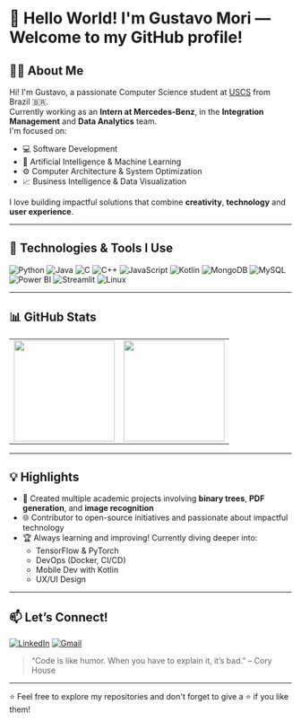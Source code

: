# 👋 Hello World! I'm Gustavo Mori — Welcome to my GitHub profile!

## 🧑‍💻 About Me

Hi! I'm Gustavo, a passionate Computer Science student at [USCS](https://www.uscs.edu.br/) from Brazil 🇧🇷.  
Currently working as an **Intern at Mercedes-Benz**, in the **Integration Management** and **Data Analytics** team.  
I'm focused on:
- 💻 Software Development
- 🤖 Artificial Intelligence & Machine Learning
- ⚙️ Computer Architecture & System Optimization
- 📈 Business Intelligence & Data Visualization

I love building impactful solutions that combine **creativity**, **technology** and **user experience**.

---

## 🚀 Technologies & Tools I Use

![Python](https://img.shields.io/badge/-Python-333333?style=flat&logo=python)
![Java](https://img.shields.io/badge/-Java-333333?style=flat&logo=java)
![C](https://img.shields.io/badge/-C-333333?style=flat&logo=c)
![C++](https://img.shields.io/badge/-C++-333333?style=flat&logo=cplusplus)
![JavaScript](https://img.shields.io/badge/-JavaScript-333333?style=flat&logo=javascript)
![Kotlin](https://img.shields.io/badge/-Kotlin-333333?style=flat&logo=kotlin)
![MongoDB](https://img.shields.io/badge/-MongoDB-333333?style=flat&logo=mongodb)
![MySQL](https://img.shields.io/badge/-MySQL-333333?style=flat&logo=mysql)
![Power BI](https://img.shields.io/badge/-PowerBI-333333?style=flat&logo=powerbi)
![Streamlit](https://img.shields.io/badge/-Streamlit-333333?style=flat&logo=streamlit)
![Linux](https://img.shields.io/badge/-Linux-333333?style=flat&logo=linux)

---

## 📊 GitHub Stats

<table>
  <tr>
    <td>
      <img height="180em" src="https://github-readme-stats.vercel.app/api?username=gustavom0ri&show_icons=true&theme=tokyonight&include_all_commits=true&count_private=true"/>
    </td>
    <td>
      <img height="180em" src="https://github-readme-stats.vercel.app/api/top-langs/?username=gustavom0ri&layout=compact&langs_count=6&theme=tokyonight"/>
    </td>
  </tr>
</table>

---

## 💡 Highlights

- 📄 Created multiple academic projects involving **binary trees**, **PDF generation**, and **image recognition**
- 🌐 Contributor to open-source initiatives and passionate about impactful technology
- 🏆 Always learning and improving! Currently diving deeper into:
  - TensorFlow & PyTorch
  - DevOps (Docker, CI/CD)
  - Mobile Dev with Kotlin
  - UX/UI Design

---

## 📫 Let’s Connect!

[![LinkedIn](https://img.shields.io/badge/-LinkedIn-0077B5?style=flat&logo=linkedin&logoColor=white)](https://www.linkedin.com/in/gustavo-mori-b26aba239/)
[![Gmail](https://img.shields.io/badge/-Email-D14836?style=flat&logo=gmail&logoColor=white)](mailto:gustavomori382@gmail.com)

> “Code is like humor. When you have to explain it, it’s bad.” – Cory House

---

⭐ Feel free to explore my repositories and don't forget to give a ⭐ if you like them!
